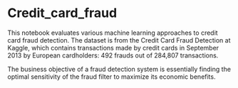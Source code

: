 # Credit_card_fraud



This notebook evaluates various machine learning approaches to credit card fraud detection. The dataset is from the Credit Card Fraud Detection at Kaggle, which contains transactions made by credit cards in September 2013 by European cardholders: 492 frauds out of 284,807 transactions.

The business objective of a fraud detection system is essentially finding the optimal sensitivity of the fraud filter to maximize its economic benefits.

